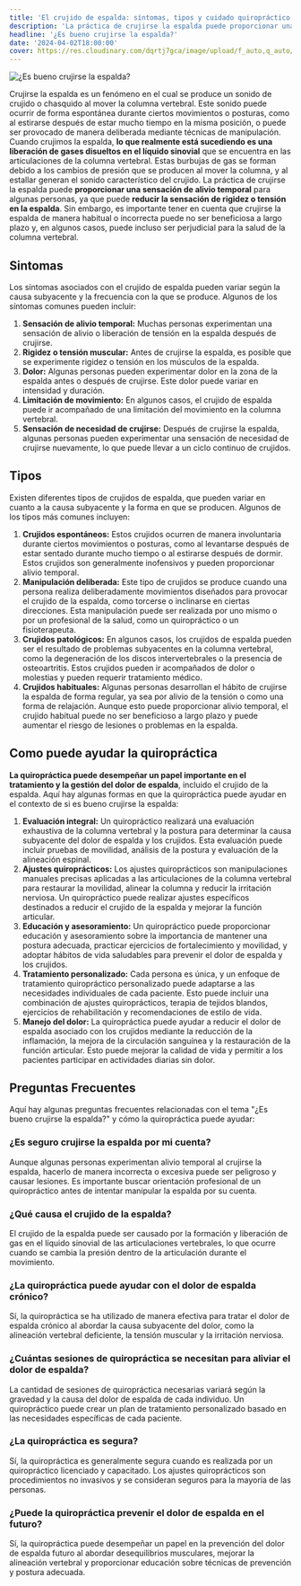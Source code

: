 ```yaml
---
title: 'El crujido de espalda: síntomas, tipos y cuidado quiropráctico'
description: 'La práctica de crujirse la espalda puede proporcionar una sensación de alivio temporal, pero puede ser perjudicial para la salud de la columna vertebral.'
headline: '¿Es bueno crujirse la espalda?'
date: '2024-04-02T18:00:00'
cover: https://res.cloudinary.com/dqrtj7gca/image/upload/f_auto,q_auto/v1/website/blog/es-bueno-crujirse-la-espalda
---
```

![¿Es bueno crujirse la espalda?](https://res.cloudinary.com/dqrtj7gca/image/upload/f_auto,q_auto/v1/website/blog/es-bueno-crujirse-la-espalda)

Crujirse la espalda es un fenómeno en el cual se produce un sonido de crujido o chasquido al mover la columna vertebral. Este sonido puede ocurrir de forma espontánea durante ciertos movimientos o posturas, como al estirarse después de estar mucho tiempo en la misma posición, o puede ser provocado de manera deliberada mediante técnicas de manipulación.
Cuando crujimos la espalda, **lo que realmente está sucediendo es una liberación de gases disueltos en el líquido sinovial** que se encuentra en las articulaciones de la columna vertebral. Estas burbujas de gas se forman debido a los cambios de presión que se producen al mover la columna, y al estallar generan el sonido característico del crujido.
La práctica de crujirse la espalda puede **proporcionar una sensación de alivio temporal** para algunas personas, ya que puede **reducir la sensación de rigidez o tensión en la espalda**. Sin embargo, es importante tener en cuenta que crujirse la espalda de manera habitual o incorrecta puede no ser beneficiosa a largo plazo y, en algunos casos, puede incluso ser perjudicial para la salud de la columna vertebral.
## Sintomas
Los síntomas asociados con el crujido de espalda pueden variar según la causa subyacente y la frecuencia con la que se produce. Algunos de los síntomas comunes pueden incluir:
1) **Sensación de alivio temporal:** Muchas personas experimentan una sensación de alivio o liberación de tensión en la espalda después de crujirse.
2) **Rigidez o tensión muscular:** Antes de crujirse la espalda, es posible que se experimente rigidez o tensión en los músculos de la espalda.
3) **Dolor:** Algunas personas pueden experimentar dolor en la zona de la espalda antes o después de crujirse. Este dolor puede variar en intensidad y duración.
4) **Limitación de movimiento:** En algunos casos, el crujido de espalda puede ir acompañado de una limitación del movimiento en la columna vertebral.
5) **Sensación de necesidad de crujirse:** Después de crujirse la espalda, algunas personas pueden experimentar una sensación de necesidad de crujirse nuevamente, lo que puede llevar a un ciclo continuo de crujidos.

## Tipos
Existen diferentes tipos de crujidos de espalda, que pueden variar en cuanto a la causa subyacente y la forma en que se producen. Algunos de los tipos más comunes incluyen:
1) **Crujidos espontáneos:** Estos crujidos ocurren de manera involuntaria durante ciertos movimientos o posturas, como al levantarse después de estar sentado durante mucho tiempo o al estirarse después de dormir. Estos crujidos son generalmente inofensivos y pueden proporcionar alivio temporal.
2) **Manipulación deliberada:** Este tipo de crujidos se produce cuando una persona realiza deliberadamente movimientos diseñados para provocar el crujido de la espalda, como torcerse o inclinarse en ciertas direcciones. Esta manipulación puede ser realizada por uno mismo o por un profesional de la salud, como un quiropráctico o un fisioterapeuta.
3) **Crujidos patológicos:** En algunos casos, los crujidos de espalda pueden ser el resultado de problemas subyacentes en la columna vertebral, como la degeneración de los discos intervertebrales o la presencia de osteoartritis. Estos crujidos pueden ir acompañados de dolor o molestias y pueden requerir tratamiento médico.
4) **Crujidos habituales:** Algunas personas desarrollan el hábito de crujirse la espalda de forma regular, ya sea por alivio de la tensión o como una forma de relajación. Aunque esto puede proporcionar alivio temporal, el crujido habitual puede no ser beneficioso a largo plazo y puede aumentar el riesgo de lesiones o problemas en la espalda.
## Como puede ayudar la quiropráctica
**La quiropráctica puede desempeñar un papel importante en el tratamiento y la gestión del dolor de espalda**, incluido el crujido de la espalda. Aquí hay algunas formas en que la quiropráctica puede ayudar en el contexto de si es bueno crujirse la espalda:
1) **Evaluación integral:** Un quiropráctico realizará una evaluación exhaustiva de la columna vertebral y la postura para determinar la causa subyacente del dolor de espalda y los crujidos. Esta evaluación puede incluir pruebas de movilidad, análisis de la postura y evaluación de la alineación espinal.
2) **Ajustes quiroprácticos:** Los ajustes quiroprácticos son manipulaciones manuales precisas aplicadas a las articulaciones de la columna vertebral para restaurar la movilidad, alinear la columna y reducir la irritación nerviosa. Un quiropráctico puede realizar ajustes específicos destinados a reducir el crujido de la espalda y mejorar la función articular.
3) **Educación y asesoramiento:** Un quiropráctico puede proporcionar educación y asesoramiento sobre la importancia de mantener una postura adecuada, practicar ejercicios de fortalecimiento y movilidad, y adoptar hábitos de vida saludables para prevenir el dolor de espalda y los crujidos.
4) **Tratamiento personalizado:** Cada persona es única, y un enfoque de tratamiento quiropráctico personalizado puede adaptarse a las necesidades individuales de cada paciente. Esto puede incluir una combinación de ajustes quiroprácticos, terapia de tejidos blandos, ejercicios de rehabilitación y recomendaciones de estilo de vida.
5) **Manejo del dolor:** La quiropráctica puede ayudar a reducir el dolor de espalda asociado con los crujidos mediante la reducción de la inflamación, la mejora de la circulación sanguínea y la restauración de la función articular. Esto puede mejorar la calidad de vida y permitir a los pacientes participar en actividades diarias sin dolor.
## Preguntas Frecuentes
Aquí hay algunas preguntas frecuentes relacionadas con el tema "¿Es bueno crujirse la espalda?" y cómo la quiropráctica puede ayudar:
### ¿Es seguro crujirse la espalda por mi cuenta?
Aunque algunas personas experimentan alivio temporal al crujirse la espalda, hacerlo de manera incorrecta o excesiva puede ser peligroso y causar lesiones. Es importante buscar orientación profesional de un quiropráctico antes de intentar manipular la espalda por su cuenta.
### ¿Qué causa el crujido de la espalda?
El crujido de la espalda puede ser causado por la formación y liberación de gas en el líquido sinovial de las articulaciones vertebrales, lo que ocurre cuando se cambia la presión dentro de la articulación durante el movimiento.
### ¿La quiropráctica puede ayudar con el dolor de espalda crónico?
Sí, la quiropráctica se ha utilizado de manera efectiva para tratar el dolor de espalda crónico al abordar la causa subyacente del dolor, como la alineación vertebral deficiente, la tensión muscular y la irritación nerviosa.
### ¿Cuántas sesiones de quiropráctica se necesitan para aliviar el dolor de espalda?
La cantidad de sesiones de quiropráctica necesarias variará según la gravedad y la causa del dolor de espalda de cada individuo. Un quiropráctico puede crear un plan de tratamiento personalizado basado en las necesidades específicas de cada paciente.
### ¿La quiropráctica es segura?
Sí, la quiropráctica es generalmente segura cuando es realizada por un quiropráctico licenciado y capacitado. Los ajustes quiroprácticos son procedimientos no invasivos y se consideran seguros para la mayoría de las personas.
### ¿Puede la quiropráctica prevenir el dolor de espalda en el futuro?
Sí, la quiropráctica puede desempeñar un papel en la prevención del dolor de espalda futuro al abordar desequilibrios musculares, mejorar la alineación vertebral y proporcionar educación sobre técnicas de prevención y postura adecuada.
